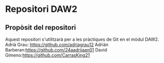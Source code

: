 # Repositori DAW2
## Propòsit del repositori  
Aquest repositori s'utilitzarà per a les pràctiques de Git en el mòdul DAW2.
Adrià Grau: https://github.com/adriagrau12
Adrián Barberan:https://github.com/24aadriiaan01 
David Gimeno:https://github.com/CarrasKing21
